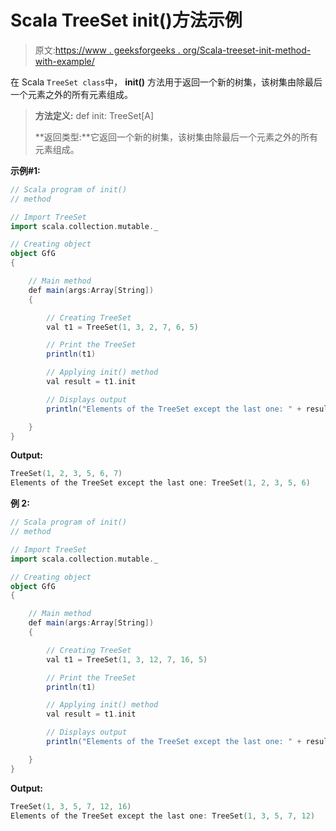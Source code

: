 # Scala TreeSet init()方法示例

> 原文:[https://www . geeksforgeeks . org/Scala-treeset-init-method-with-example/](https://www.geeksforgeeks.org/scala-treeset-init-method-with-example/)

在 Scala `TreeSet class`中， **init()** 方法用于返回一个新的树集，该树集由除最后一个元素之外的所有元素组成。

> **方法定义:** def init: TreeSet[A]
> 
> **返回类型:**它返回一个新的树集，该树集由除最后一个元素之外的所有元素组成。

**示例#1:**

```scala
// Scala program of init() 
// method 

// Import TreeSet
import scala.collection.mutable._

// Creating object 
object GfG 
{ 

    // Main method 
    def main(args:Array[String]) 
    { 

        // Creating TreeSet
        val t1 = TreeSet(1, 3, 2, 7, 6, 5) 

        // Print the TreeSet
        println(t1)

        // Applying init() method  
        val result = t1.init

        // Displays output 
        println("Elements of the TreeSet except the last one: " + result)

    } 
} 
```

**Output:**

```scala
TreeSet(1, 2, 3, 5, 6, 7)
Elements of the TreeSet except the last one: TreeSet(1, 2, 3, 5, 6)

```

**例 2:**

```scala
// Scala program of init() 
// method 

// Import TreeSet
import scala.collection.mutable._

// Creating object 
object GfG 
{ 

    // Main method 
    def main(args:Array[String]) 
    { 

        // Creating TreeSet
        val t1 = TreeSet(1, 3, 12, 7, 16, 5) 

        // Print the TreeSet
        println(t1)

        // Applying init() method  
        val result = t1.init

        // Displays output 
        println("Elements of the TreeSet except the last one: " + result)

    } 
} 
```

**Output:**

```scala
TreeSet(1, 3, 5, 7, 12, 16)
Elements of the TreeSet except the last one: TreeSet(1, 3, 5, 7, 12)

```